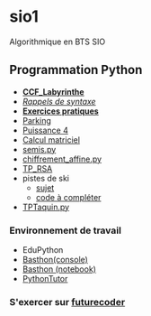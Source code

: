 # sio1
Algorithmique en BTS SIO

## Programmation Python
* [**CCF_Labyrinthe**](CCFLabyrinthe.pdf)
* [*Rappels de syntaxe*](MementoPython.pdf)
* [**Exercices pratiques**](https://pratique.forge.apps.education.fr/balayage/1-lecture_tab/)
* [Parking](SujetPARKING.pdf)
* [Puissance 4](Puissance4)
* [Calcul matriciel](https://notebook.basthon.fr/?from=https://raw.githubusercontent.com/thfruchart/sio1/refs/heads/main/ProduitMat.ipynb)
* [semis.py](semis.py)
* [chiffrement_affine.py](chiffrement_affine.py)
* [TP_RSA](https://notebook.basthon.fr/?from=https://raw.githubusercontent.com/thfruchart/sio1/refs/heads/main/TP_RSA.ipynb)
* pistes de ski
  - [sujet](Pistes_de_ski/PistesSKI.pdf)
  - [code à compléter](Pistes_de_ski/SKI_TP.py)
* [TPTaquin.py](TPTaquin.py)



### Environnement de travail
* EduPython
* [Basthon(console)](https://console.basthon.fr/) 
* [Basthon (notebook)](https://notebook.basthon.fr/)
* [PythonTutor](https://pythontutor.com/visualize.html#mode=edit)
### S'exercer sur [futurecoder](https://fr.futurecoder.io/course/#toc)
